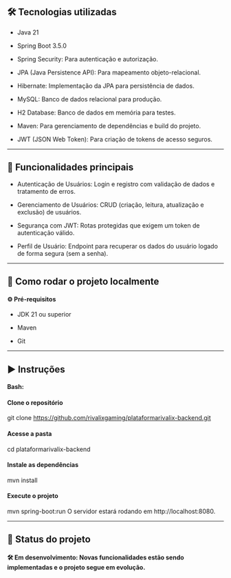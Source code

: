 ## 🛠 Tecnologias utilizadas

- Java 21

- Spring Boot 3.5.0

- Spring Security: Para autenticação e autorização.

- JPA (Java Persistence API): Para mapeamento objeto-relacional.

- Hibernate: Implementação da JPA para persistência de dados.

- MySQL: Banco de dados relacional para produção.

- H2 Database: Banco de dados em memória para testes.

- Maven: Para gerenciamento de dependências e build do projeto.

- JWT (JSON Web Token): Para criação de tokens de acesso seguros.

---

## 🧪 Funcionalidades principais

- Autenticação de Usuários: Login e registro com validação de dados e tratamento de erros.

- Gerenciamento de Usuários: CRUD (criação, leitura, atualização e exclusão) de usuários.

- Segurança com JWT: Rotas protegidas que exigem um token de autenticação válido.

- Perfil de Usuário: Endpoint para recuperar os dados do usuário logado de forma segura (sem a senha).

---

## 🧰 Como rodar o projeto localmente

#### ⚙️ Pré-requisitos

- JDK 21 ou superior

- Maven

- Git

---

## ▶️ Instruções

#### Bash:

#### Clone o repositório
git clone https://github.com/rivalixgaming/plataformarivalix-backend.git

#### Acesse a pasta
cd plataformarivalix-backend

#### Instale as dependências
mvn install

#### Execute o projeto
mvn spring-boot:run
O servidor estará rodando em http://localhost:8080.

---

## 🚧 Status do projeto

#### 🛠 Em desenvolvimento: Novas funcionalidades estão sendo implementadas e o projeto segue em evolução.

